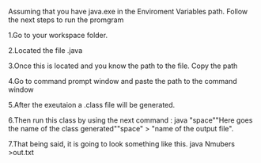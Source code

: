 Assuming that you have java.exe in the Enviroment Variables path. Follow the next steps to run the promgram


1.Go to your workspace folder. 


2.Located the file .java


3.Once this is located and you know the path to the file. Copy the path


4.Go to command prompt window and paste the path to the command window


5.After the exeutaion a .class file will be generated. 


6.Then run this class by using the next command : java "space""Here goes the name of the class generated""space" > "name of the output file".


7.That being said, it is going to look something like this. java Nmubers >out.txt
